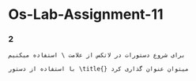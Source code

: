 # Os-Lab-Assignment-11

### 2


```shell
برای شروع دستورات در لاتکس از علامت \ استفاده میکنیم 
```

```shell
با استفاده از دستور \title{} میتوان عنوان گذاری کرد
```
